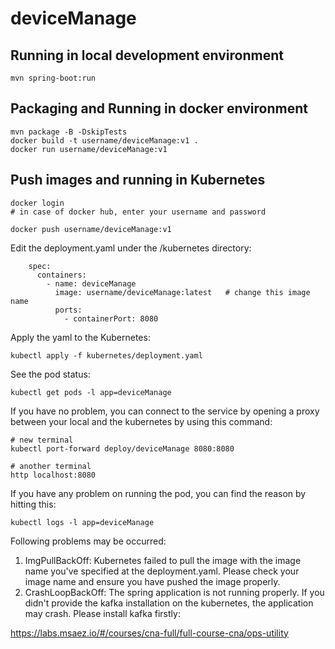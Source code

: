 # deviceManage

## Running in local development environment

```
mvn spring-boot:run
```

## Packaging and Running in docker environment

```
mvn package -B -DskipTests
docker build -t username/deviceManage:v1 .
docker run username/deviceManage:v1
```

## Push images and running in Kubernetes

```
docker login 
# in case of docker hub, enter your username and password

docker push username/deviceManage:v1
```

Edit the deployment.yaml under the /kubernetes directory:
```
    spec:
      containers:
        - name: deviceManage
          image: username/deviceManage:latest   # change this image name
          ports:
            - containerPort: 8080

```

Apply the yaml to the Kubernetes:
```
kubectl apply -f kubernetes/deployment.yaml
```

See the pod status:
```
kubectl get pods -l app=deviceManage
```

If you have no problem, you can connect to the service by opening a proxy between your local and the kubernetes by using this command:
```
# new terminal
kubectl port-forward deploy/deviceManage 8080:8080

# another terminal
http localhost:8080
```

If you have any problem on running the pod, you can find the reason by hitting this:
```
kubectl logs -l app=deviceManage
```

Following problems may be occurred:

1. ImgPullBackOff:  Kubernetes failed to pull the image with the image name you've specified at the deployment.yaml. Please check your image name and ensure you have pushed the image properly.
1. CrashLoopBackOff: The spring application is not running properly. If you didn't provide the kafka installation on the kubernetes, the application may crash. Please install kafka firstly:

https://labs.msaez.io/#/courses/cna-full/full-course-cna/ops-utility

